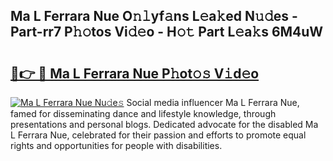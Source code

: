 ## Ma L Ferrara Nue O𝚗𝚕yf𝚊ns L𝚎a𝚔ed N𝚞𝚍es - Part-rr7 P𝚑𝚘tos Vi𝚍𝚎o - H𝚘𝚝 Part L𝚎a𝚔s 6M4uW

# <h2><a href="http://kf4wiv.oniu.top/?m=Ma+L+Ferrara+Nue">🔗👉 🔴 Ma L Ferrara Nue P𝚑ot𝚘𝚜 V𝚒d𝚎o</a></h2>

[![Ma L Ferrara Nue Nu𝚍e𝚜](https://i.imgur.com/0qMVB7G.gif)](http://kf4wiv.oniu.top/?m=Ma+L+Ferrara+Nue)
Social media influencer Ma L Ferrara Nue, famed for disseminating dance and lifestyle knowledge, through presentations and personal blogs. Dedicated advocate for the disabled Ma L Ferrara Nue, celebrated for their passion and efforts to promote equal rights and opportunities for people with disabilities.  
